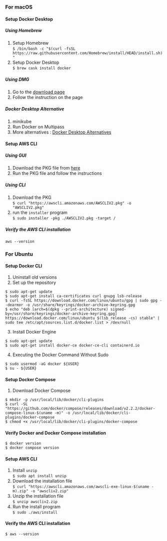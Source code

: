 

### For macOS
#### Setup Docker Desktop
##### Using Homebrew
1. Setup Homebrew \
`$ /bin/bash -c "$(curl -fsSL https://raw.githubusercontent.com/Homebrew/install/HEAD/install.sh)"` 
2. Setup Docker Desktop \
`$ brew cask install docker` 

##### Using DMG
1. Go to the [download page](https://docs.docker.com/desktop/mac/install/) 
2. Follow the instruction on the page 

##### Docker Desktop Alternative
1. minikube 
2. Run Docker on Multipass 
3. More alternatives : [Docker Desktop Alternatives](https://devopstales.github.io/home/docker-desktop-alternatives/) 

#### Setup AWS CLI
##### Using GUI
1. Download the PKG file from [here](https://awscli.amazonaws.com/AWSCLIV2.pkg) 
2. Run the PKG file and follow the instructions 

##### Using CLI
1. Download the PKG \
`$ curl "https://awscli.amazonaws.com/AWSCLIV2.pkg" -o "AWSCLIV2.pkg"` 
2. run the `installer` program \
`$ sudo installer -pkg ./AWSCLIV2.pkg -target /` 

##### Verify the AWS CLI installation
`aws --version`

### For Ubuntu
#### Setup Docker CLI
1. Uninstall old versions 
2. Set up the repository 
```shell
$ sudo apt-get update 
$ sudo apt-get install ca-certificates curl gnupg lsb-release 
$ curl -fsSL https://download.docker.com/linux/ubuntu/gpg | sudo gpg --dearmor -o /usr/share/keyrings/docker-archive-keyring.gpg 
$ echo "deb [arch=$(dpkg --print-architecture) signed-by=/usr/share/keyrings/docker-archive-keyring.gpg] https://download.docker.com/linux/ubuntu $(lsb_release -cs) stable" | sudo tee /etc/apt/sources.list.d/docker.list > /dev/null
``` 
3. Install Docker Engine 
```shell
$ sudo apt-get update 
$ sudo apt-get install docker-ce docker-ce-cli containerd.io
```
4. Executing the Docker Command Without Sudo 
```shell
$ sudo usermod -aG docker ${USER}
$ su - ${USER}
``` 

#### Setup Docker Compose
1. Download Docker Compose
```shell
$ mkdir -p /usr/local/lib/docker/cli-plugins
$ curl -SL "https://github.com/docker/compose/releases/download/v2.2.2/docker-compose-linux-$(uname -m)" -o /usr/local/lib/docker/cli-plugins/docker-compose
$ chmod +x /usr/local/lib/docker/cli-plugins/docker-compose 
```

#### Verify Docker and Docker Compose installation
```shell
$ docker version
$ docker compose version 
```

#### Setup AWS CLI
1. Install `unzip` \
`$ sudo apt install unzip` 
2. Download the installation file \
`$ curl "https://awscli.amazonaws.com/awscli-exe-linux-$(uname -m).zip" -o "awscliv2.zip"` 
3. Unzip the installation file \
`$ unzip awscliv2.zip` 
4. Run the install program \
`$ sudo ./aws/install` 

#### Verify the AWS CLI installation
`$ aws --version` 
